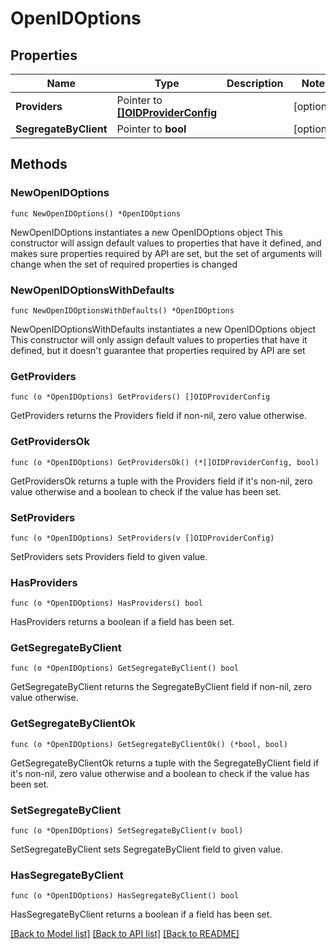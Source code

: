 # OpenIDOptions

## Properties

Name | Type | Description | Notes
------------ | ------------- | ------------- | -------------
**Providers** | Pointer to [**[]OIDProviderConfig**](OIDProviderConfig.md) |  | [optional] 
**SegregateByClient** | Pointer to **bool** |  | [optional] 

## Methods

### NewOpenIDOptions

`func NewOpenIDOptions() *OpenIDOptions`

NewOpenIDOptions instantiates a new OpenIDOptions object
This constructor will assign default values to properties that have it defined,
and makes sure properties required by API are set, but the set of arguments
will change when the set of required properties is changed

### NewOpenIDOptionsWithDefaults

`func NewOpenIDOptionsWithDefaults() *OpenIDOptions`

NewOpenIDOptionsWithDefaults instantiates a new OpenIDOptions object
This constructor will only assign default values to properties that have it defined,
but it doesn't guarantee that properties required by API are set

### GetProviders

`func (o *OpenIDOptions) GetProviders() []OIDProviderConfig`

GetProviders returns the Providers field if non-nil, zero value otherwise.

### GetProvidersOk

`func (o *OpenIDOptions) GetProvidersOk() (*[]OIDProviderConfig, bool)`

GetProvidersOk returns a tuple with the Providers field if it's non-nil, zero value otherwise
and a boolean to check if the value has been set.

### SetProviders

`func (o *OpenIDOptions) SetProviders(v []OIDProviderConfig)`

SetProviders sets Providers field to given value.

### HasProviders

`func (o *OpenIDOptions) HasProviders() bool`

HasProviders returns a boolean if a field has been set.

### GetSegregateByClient

`func (o *OpenIDOptions) GetSegregateByClient() bool`

GetSegregateByClient returns the SegregateByClient field if non-nil, zero value otherwise.

### GetSegregateByClientOk

`func (o *OpenIDOptions) GetSegregateByClientOk() (*bool, bool)`

GetSegregateByClientOk returns a tuple with the SegregateByClient field if it's non-nil, zero value otherwise
and a boolean to check if the value has been set.

### SetSegregateByClient

`func (o *OpenIDOptions) SetSegregateByClient(v bool)`

SetSegregateByClient sets SegregateByClient field to given value.

### HasSegregateByClient

`func (o *OpenIDOptions) HasSegregateByClient() bool`

HasSegregateByClient returns a boolean if a field has been set.


[[Back to Model list]](../README.md#documentation-for-models) [[Back to API list]](../README.md#documentation-for-api-endpoints) [[Back to README]](../README.md)


